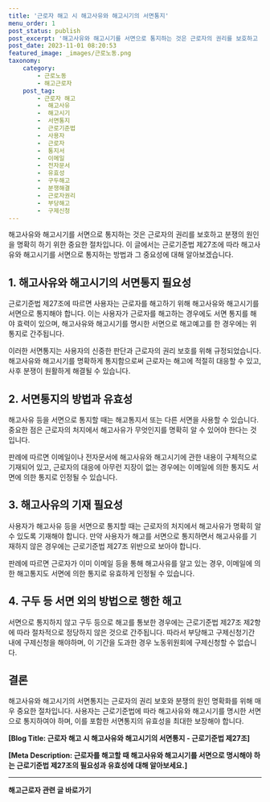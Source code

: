 ```yaml
---
title: '근로자 해고 시 해고사유와 해고시기의 서면통지'
menu_order: 1
post_status: publish
post_excerpt: '해고사유와 해고시기를 서면으로 통지하는 것은 근로자의 권리를 보호하고 분쟁의 원인을 명확히 하기 위한 중요한 절차입니다. 이 글에서는 근로기준법 제27조에 따라 해고사유와 해고시기를 서면으로 통지하는 방법과 그 중요성에 대해 알아보겠습니다.'
post_date: 2023-11-01 08:20:53
featured_image: _images/근로노동.png
taxonomy:
    category:
        - 근로노동
        - 해고근로자
    post_tag:
        - 근로자 해고
        -  해고사유
        -  해고시기
        -  서면통지
        -  근로기준법
        -  사용자
        -  근로자
        -  통지서
        -  이메일
        -  전자문서
        -  유효성
        -  구두해고
        -  분쟁해결
        -  근로자권리
        -  부당해고
        -  구제신청
---
```


해고사유와 해고시기를 서면으로 통지하는 것은 근로자의 권리를 보호하고 분쟁의 원인을 명확히 하기 위한 중요한 절차입니다. 이 글에서는 근로기준법 제27조에 따라 해고사유와 해고시기를 서면으로 통지하는 방법과 그 중요성에 대해 알아보겠습니다. 

## 1. 해고사유와 해고시기의 서면통지 필요성
근로기준법 제27조에 따르면 사용자는 근로자를 해고하기 위해 해고사유와 해고시기를 서면으로 통지해야 합니다. 이는 사용자가 근로자를 해고하는 경우에도 서면 통지를 해야 효력이 있으며, 해고사유와 해고시기를 명시한 서면으로 해고예고를 한 경우에는 위 통지로 간주됩니다.

이러한 서면통지는 사용자의 신중한 판단과 근로자의 권리 보호를 위해 규정되었습니다. 해고사유와 해고시기를 명확하게 통지함으로써 근로자는 해고에 적절히 대응할 수 있고, 사후 분쟁이 원활하게 해결될 수 있습니다.

## 2. 서면통지의 방법과 유효성
해고사유 등을 서면으로 통지할 때는 해고통지서 또는 다른 서면을 사용할 수 있습니다. 중요한 점은 근로자의 처지에서 해고사유가 무엇인지를 명확히 알 수 있어야 한다는 것입니다.

판례에 따르면 이메일이나 전자문서에 해고사유와 해고시기에 관한 내용이 구체적으로 기재되어 있고, 근로자의 대응에 아무런 지장이 없는 경우에는 이메일에 의한 통지도 서면에 의한 통지로 인정될 수 있습니다.

## 3. 해고사유의 기재 필요성
사용자가 해고사유 등을 서면으로 통지할 때는 근로자의 처지에서 해고사유가 명확히 알 수 있도록 기재해야 합니다. 만약 사용자가 해고를 서면으로 통지하면서 해고사유를 기재하지 않은 경우에는 근로기준법 제27조 위반으로 보아야 합니다.

판례에 따르면 근로자가 이미 이메일 등을 통해 해고사유를 알고 있는 경우, 이메일에 의한 해고통지도 서면에 의한 통지로 유효하게 인정될 수 있습니다.

## 4. 구두 등 서면 외의 방법으로 행한 해고
서면으로 통지하지 않고 구두 등으로 해고를 통보한 경우에는 근로기준법 제27조 제2항에 따라 절차적으로 정당하지 않은 것으로 간주됩니다. 따라서 부당해고 구제신청기간 내에 구제신청을 해야하며, 이 기간을 도과한 경우 노동위원회에 구제신청할 수 없습니다.

## 결론
해고사유와 해고시기의 서면통지는 근로자의 권리 보호와 분쟁의 원인 명확화를 위해 매우 중요한 절차입니다. 사용자는 근로기준법에 따라 해고사유와 해고시기를 명시한 서면으로 통지하여야 하며, 이를 포함한 서면통지의 유효성을 최대한 보장해야 합니다.

**[Blog Title: 근로자 해고 시 해고사유와 해고시기의 서면통지 - 근로기준법 제27조]**

**[Meta Description: 근로자를 해고할 때 해고사유와 해고시기를 서면으로 명시해야 하는 근로기준법 제27조의 필요성과 유효성에 대해 알아보세요.]**
<!-- wp:separator -->
<hr class="wp-block-separator has-alpha-channel-opacity"/>
<!-- /wp:separator -->

<!-- wp:group {"backgroundColor":"base","layout":{"type":"constrained"}} -->
<div class="wp-block-group has-base-background-color has-background"><!-- wp:paragraph {"align":"center","fontSize":"medium"} -->
<p class="has-text-align-center has-large-font-size"><strong>해고근로자 관련 글 바로가기</strong></p>
<!-- /wp:paragraph -->


<!-- wp:latest-posts {"categories":[{"id":12660,"count":19,"description":"","link":"https://uknowlaw.com/category/%ed%95%b4%ea%b3%a0%ea%b7%bc%eb%a1%9c%ec%9e%90/","name":"해고근로자","slug":"해고근로자","taxonomy":"category","parent":0,"meta":[],"_links":{"self":[{"href":"https://uknowlaw.com/wp-json/wp/v2/categories/12660"}],"collection":[{"href":"https://uknowlaw.com/wp-json/wp/v2/categories"}],"about":[{"href":"https://uknowlaw.com/wp-json/wp/v2/taxonomies/category"}],"wp:post_type":[{"href":"https://uknowlaw.com/wp-json/wp/v2/posts?categories=12660"}],"curies":[{"name":"wp","href":"https://api.w.org/{rel}","templated":true}]}}],"postsToShow":100,"excerptLength":28,"postLayout":"grid","columns":2,"featuredImageAlign":"left","featuredImageSizeSlug":"large","fontSize":18px} /--></div>
<!-- /wp:group -->